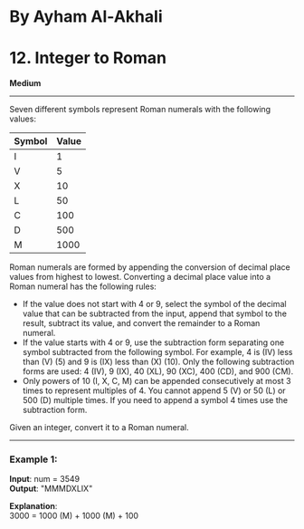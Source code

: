 # By Ayham Al-Akhali


# 12. Integer to Roman

**Medium**

---

Seven different symbols represent Roman numerals with the following values:

| Symbol | Value |
| ------ | ----- |
| I      | 1     |
| V      | 5     |
| X      | 10    |
| L      | 50    |
| C      | 100   |
| D      | 500   |
| M      | 1000  |

Roman numerals are formed by appending the conversion of decimal place values from highest to lowest. Converting a decimal place value into a Roman numeral has the following rules:

- If the value does not start with 4 or 9, select the symbol of the decimal value that can be subtracted from the input, append that symbol to the result, subtract its value, and convert the remainder to a Roman numeral.
- If the value starts with 4 or 9, use the subtraction form separating one symbol subtracted from the following symbol. For example, 4 is (IV) less than (V) (5) and 9 is (IX) less than (X) (10). Only the following subtraction forms are used: 4 (IV), 9 (IX), 40 (XL), 90 (XC), 400 (CD), and 900 (CM).
- Only powers of 10 (I, X, C, M) can be appended consecutively at most 3 times to represent multiples of 4. You cannot append 5 (V) or 50 (L) or 500 (D) multiple times. If you need to append a symbol 4 times use the subtraction form.

Given an integer, convert it to a Roman numeral.

---

### Example 1:

**Input**: num = 3549  
**Output**: "MMMDXLIX"  

**Explanation**:  
3000 = 1000 (M) + 1000 (M) + 100
